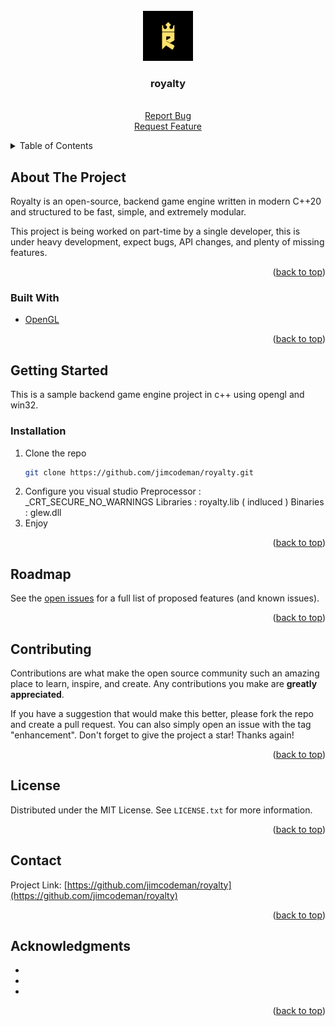 <div id="top"></div>

<!-- PROJECT LOGO -->
<br />
<div align="center">
  <a href="https://github.com/jimcodeman/royalty">
    <img src="royalty.png" alt="Logo" width="80" height="80">
  </a>

<h3 align="center">royalty</h3>

  <p align="center">
    <br />
    <a href="https://github.com/jimcodeman/royalty">Report Bug</a>
    <br />
    <a href="https://github.com/jimcodeman/royalty/issues">Request Feature</a>
  </p>
</div>

<!-- TABLE OF CONTENTS -->
<details>
  <summary>Table of Contents</summary>
  <ol>
    <li>
      <a href="#about-the-project">About The Project</a>
      <ul>
        <li><a href="#built-with">Built With</a></li>
      </ul>
    </li>
    <li>
      <a href="#getting-started">Getting Started</a>
      <ul>
        <li><a href="#installation">Installation</a></li>
      </ul>
    </li>
    <li><a href="#usage">Usage</a></li>
    <li><a href="#roadmap">Roadmap</a></li>
    <li><a href="#contributing">Contributing</a></li>
    <li><a href="#license">License</a></li>
    <li><a href="#contact">Contact</a></li>
  </ol>
</details>



<!-- ABOUT THE PROJECT -->
## About The Project

Royalty is an open-source, backend game engine written in modern C++20 and structured to be fast, simple, and extremely modular.

This project is being worked on part-time by a single developer, this is under heavy development, expect bugs, API changes, and plenty of missing features.

<p align="right">(<a href="#top">back to top</a>)</p>

### Built With

* [OpenGL](https://www.opengl.org)

<p align="right">(<a href="#top">back to top</a>)</p>

<!-- GETTING STARTED -->
## Getting Started

This is a sample backend game engine project in c++ using opengl and win32.

### Installation

1. Clone the repo
   ```sh
   git clone https://github.com/jimcodeman/royalty.git
   ```
2. Configure you visual studio
	Preprocessor : _CRT_SECURE_NO_WARNINGS
	Libraries : royalty.lib ( indluced )
	Binaries : glew.dll
3. Enjoy

<p align="right">(<a href="#top">back to top</a>)</p>

<!-- ROADMAP -->
## Roadmap

See the [open issues](https://github.com/jimcodeman/royalty/issues) for a full list of proposed features (and known issues).

<p align="right">(<a href="#top">back to top</a>)</p>

<!-- CONTRIBUTING -->
## Contributing

Contributions are what make the open source community such an amazing place to learn, inspire, and create. Any contributions you make are **greatly appreciated**.

If you have a suggestion that would make this better, please fork the repo and create a pull request. You can also simply open an issue with the tag "enhancement".
Don't forget to give the project a star! Thanks again!

<p align="right">(<a href="#top">back to top</a>)</p>



<!-- LICENSE -->
## License

Distributed under the MIT License. See `LICENSE.txt` for more information.

<p align="right">(<a href="#top">back to top</a>)</p>



<!-- CONTACT -->
## Contact

Project Link: [https://github.com/jimcodeman/royalty](https://github.com/jimcodeman/royalty)

<p align="right">(<a href="#top">back to top</a>)</p>



<!-- ACKNOWLEDGMENTS -->
## Acknowledgments

* []()
* []()
* []()

<p align="right">(<a href="#top">back to top</a>)</p>
